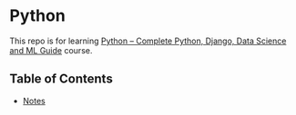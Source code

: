 # Python

This repo is for learning [Python – Complete Python, Django, Data Science and ML Guide](https://learning.oreilly.com/videos/python-complete/9781835465141/) course.

## Table of Contents

- [Notes](./Notes.md)
